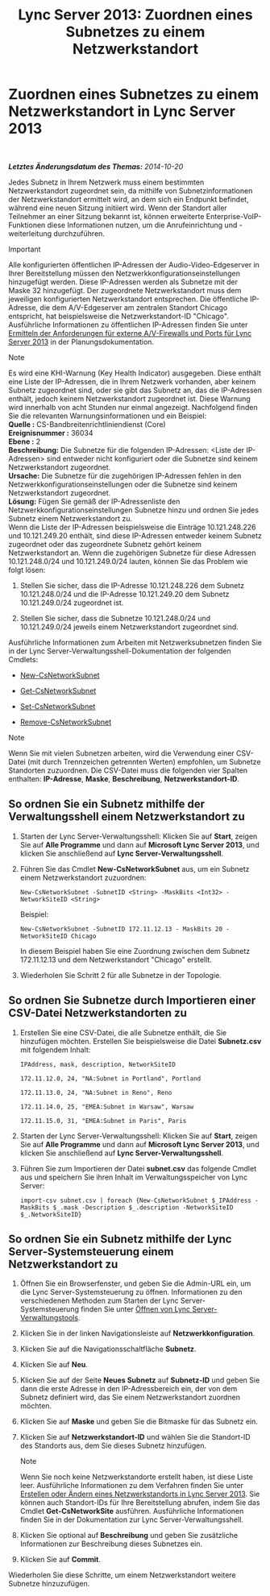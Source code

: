 ﻿---
title: 'Lync Server 2013: Zuordnen eines Subnetzes zu einem Netzwerkstandort'
TOCTitle: Zuordnen eines Subnetzes zu einem Netzwerkstandort
ms:assetid: aa69e3ac-542a-4ba1-9582-2e6bee29f633
ms:mtpsurl: https://technet.microsoft.com/de-de/library/Gg412804(v=OCS.15)
ms:contentKeyID: 49295043
ms.date: 05/19/2016
mtps_version: v=OCS.15
ms.translationtype: HT
---

# Zuordnen eines Subnetzes zu einem Netzwerkstandort in Lync Server 2013

 

_**Letztes Änderungsdatum des Themas:** 2014-10-20_

Jedes Subnetz in Ihrem Netzwerk muss einem bestimmten Netzwerkstandort zugeordnet sein, da mithilfe von Subnetzinformationen der Netzwerkstandort ermittelt wird, an dem sich ein Endpunkt befindet, während eine neuen Sitzung initiiert wird. Wenn der Standort aller Teilnehmer an einer Sitzung bekannt ist, können erweiterte Enterprise-VoIP-Funktionen diese Informationen nutzen, um die Anrufeinrichtung und -weiterleitung durchzuführen.


> [!IMPORTANT]
> Alle konfigurierten öffentlichen IP-Adressen der Audio-Video-Edgeserver in Ihrer Bereitstellung müssen den Netzwerkkonfigurationseinstellungen hinzugefügt werden. Diese IP-Adressen werden als Subnetze mit der Maske&nbsp;32 hinzugefügt. Der zugeordnete Netzwerkstandort muss dem jeweiligen konfigurierten Netzwerkstandort entsprechen. Die öffentliche IP-Adresse, die dem A/V-Edgeserver am zentralen Standort Chicago entspricht, hat beispielsweise die Netzwerkstandort-ID "Chicago". Ausführliche Informationen zu öffentlichen IP-Adressen finden Sie unter <A href="lync-server-2013-determine-external-a-v-firewall-and-port-requirements.md">Ermitteln der Anforderungen für externe A/V-Firewalls und Ports für Lync Server 2013</A> in der Planungsdokumentation.




> [!NOTE]
> Es wird eine KHI-Warnung (Key Health Indicator) ausgegeben. Diese enthält eine Liste der IP-Adressen, die in Ihrem Netzwerk vorhanden, aber keinem Subnetz zugeordnet sind, oder sie gibt das Subnetz an, das die IP-Adressen enthält, jedoch keinem Netzwerkstandort zugeordnet ist. Diese Warnung wird innerhalb von acht&nbsp;Stunden nur einmal angezeigt. Nachfolgend finden Sie die relevanten Warnungsinformationen und ein Beispiel:<BR><STRONG>Quelle :</STRONG> CS-Bandbreitenrichtliniendienst (Core)<BR><STRONG>Ereignisnummer :</STRONG> 36034<BR><STRONG>Ebene :</STRONG> 2<BR><STRONG>Beschreibung:</STRONG> Die Subnetze für die folgenden IP-Adressen: &lt;Liste der IP-Adressen&gt; sind entweder nicht konfiguriert oder die Subnetze sind keinem Netzwerkstandort zugeordnet.<BR><STRONG>Ursache:</STRONG> Die Subnetze für die zugehörigen IP-Adressen fehlen in den Netzwerkkonfigurationseinstellungen oder die Subnetze sind keinem Netzwerkstandort zugeordnet.<BR><STRONG>Lösung:</STRONG> Fügen Sie gemäß der IP-Adressenliste den Netzwerkkonfigurationseinstellungen Subnetze hinzu und ordnen Sie jedes Subnetz einem Netzwerkstandort zu.<BR>Wenn die Liste der IP-Adressen beispielsweise die Einträge 10.121.248.226 und 10.121.249.20 enthält, sind diese IP-Adressen entweder keinem Subnetz zugeordnet oder das zugeordnete Subnetz gehört keinem Netzwerkstandort an. Wenn die zugehörigen Subnetze für diese Adressen 10.121.248.0/24 und 10.121.249.0/24 lauten, können Sie das Problem wie folgt lösen: 
> <OL>
> <LI>
> <P>Stellen Sie sicher, dass die IP-Adresse 10.121.248.226 dem Subnetz 10.121.248.0/24 und die IP-Adresse 10.121.249.20 dem Subnetz 10.121.249.0/24 zugeordnet ist.</P>
> <LI>
> <P>Stellen Sie sicher, dass die Subnetze 10.121.248.0/24 und 10.121.249.0/24 jeweils einem Netzwerkstandort zugeordnet sind.</P></LI></OL>



Ausführliche Informationen zum Arbeiten mit Netzwerksubnetzen finden Sie in der Lync Server-Verwaltungsshell-Dokumentation der folgenden Cmdlets:

  - [New-CsNetworkSubnet](https://docs.microsoft.com/en-us/powershell/module/skype/New-CsNetworkSubnet)

  - [Get-CsNetworkSubnet](https://docs.microsoft.com/en-us/powershell/module/skype/Get-CsNetworkSubnet)

  - [Set-CsNetworkSubnet](https://docs.microsoft.com/en-us/powershell/module/skype/Set-CsNetworkSubnet)

  - [Remove-CsNetworkSubnet](https://docs.microsoft.com/en-us/powershell/module/skype/Remove-CsNetworkSubnet)


> [!NOTE]
> Wenn Sie mit vielen Subnetzen arbeiten, wird die Verwendung einer CSV-Datei (mit durch Trennzeichen getrennten Werten) empfohlen, um Subnetze Standorten zuzuordnen. Die CSV-Datei muss die folgenden vier Spalten enthalten: <STRONG>IP-Adresse</STRONG>, <STRONG>Maske</STRONG>, <STRONG>Beschreibung</STRONG>, <STRONG>Netzwerkstandort-ID</STRONG>.



## So ordnen Sie ein Subnetz mithilfe der Verwaltungsshell einem Netzwerkstandort zu

1.  Starten der Lync Server-Verwaltungsshell: Klicken Sie auf **Start**, zeigen Sie auf **Alle Programme** und dann auf **Microsoft Lync Server 2013**, und klicken Sie anschließend auf **Lync Server-Verwaltungsshell**.

2.  Führen Sie das Cmdlet **New-CsNetworkSubnet** aus, um ein Subnetz einem Netzwerkstandort zuzuordnen:
    
        New-CsNetworkSubnet -SubnetID <String> -MaskBits <Int32> -NetworkSiteID <String>
    
    Beispiel:
    
        New-CsNetworkSubnet -SubnetID 172.11.12.13 - MaskBits 20 -NetworkSiteID Chicago
    
    In diesem Beispiel haben Sie eine Zuordnung zwischen dem Subnetz 172.11.12.13 und dem Netzwerkstandort "Chicago" erstellt.

3.  Wiederholen Sie Schritt 2 für alle Subnetze in der Topologie.

## So ordnen Sie Subnetze durch Importieren einer CSV-Datei Netzwerkstandorten zu

1.  Erstellen Sie eine CSV-Datei, die alle Subnetze enthält, die Sie hinzufügen möchten. Erstellen Sie beispielsweise die Datei **Subnetz.csv** mit folgendem Inhalt:
    
    `IPAddress, mask, description, NetworkSiteID`
    
    `172.11.12.0, 24, "NA:Subnet in Portland", Portland`
    
    `172.11.13.0, 24, "NA:Subnet in Reno", Reno`
    
    `172.11.14.0, 25, "EMEA:Subnet in Warsaw", Warsaw`
    
    `172.11.15.0, 31, "EMEA:Subnet in Paris", Paris`

2.  Starten der Lync Server-Verwaltungsshell: Klicken Sie auf **Start**, zeigen Sie auf **Alle Programme** und dann auf **Microsoft Lync Server 2013**, und klicken Sie anschließend auf **Lync Server-Verwaltungsshell**.

3.  Führen Sie zum Importieren der Datei **subnet.csv** das folgende Cmdlet aus und speichern Sie ihren Inhalt im Verwaltungsspeicher von Lync Server:
    
        import-csv subnet.csv | foreach {New-CsNetworkSubnet $_IPAddress -MaskBits $_.mask -Description $_.description -NetworkSiteID $_.NetworkSiteID}

## So ordnen Sie ein Subnetz mithilfe der Lync Server-Systemsteuerung einem Netzwerkstandort zu

1.  Öffnen Sie ein Browserfenster, und geben Sie die Admin-URL ein, um die Lync Server-Systemsteuerung zu öffnen. Informationen zu den verschiedenen Methoden zum Starten der Lync Server-Systemsteuerung finden Sie unter [Öffnen von Lync Server-Verwaltungstools](lync-server-2013-open-lync-server-administrative-tools.md).

2.  Klicken Sie in der linken Navigationsleiste auf **Netzwerkkonfiguration**.

3.  Klicken Sie auf die Navigationsschaltfläche **Subnetz**.

4.  Klicken Sie auf **Neu**.

5.  Klicken Sie auf der Seite **Neues Subnetz** auf **Subnetz-ID** und geben Sie dann die erste Adresse in den IP-Adressbereich ein, der von dem Subnetz definiert wird, das Sie einem Netzwerkstandort zuordnen möchten.

6.  Klicken Sie auf **Maske** und geben Sie die Bitmaske für das Subnetz ein.

7.  Klicken Sie auf **Netzwerkstandort-ID** und wählen Sie die Standort-ID des Standorts aus, dem Sie dieses Subnetz hinzufügen.
    

    > [!NOTE]
    > Wenn Sie noch keine Netzwerkstandorte erstellt haben, ist diese Liste leer. Ausführliche Informationen zu dem Verfahren finden Sie unter <A href="lync-server-2013-create-or-modify-a-network-site.md">Erstellen oder Ändern eines Netzwerkstandorts in Lync Server 2013</A>. Sie können auch Standort-IDs für Ihre Bereitstellung abrufen, indem Sie das Cmdlet <STRONG>Get-CsNetworkSite</STRONG> ausführen. Ausführliche Informationen finden Sie in der Dokumentation zur Lync Server-Verwaltungsshell.



8.  Klicken Sie optional auf **Beschreibung** und geben Sie zusätzliche Informationen zur Beschreibung dieses Subnetzes ein.

9.  Klicken Sie auf **Commit**.

Wiederholen Sie diese Schritte, um einem Netzwerkstandort weitere Subnetze hinzuzufügen.


